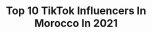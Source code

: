 ---
title: Top 10 TikTok Influencers In Morocco In 2021
description: >-
  Find top TikTok influencers in Morocco in 2021. Most popular hashtags: #fyp #foryou #bts #blink.
platform: TikTok
hits: 428
text_top: Analyze the top-rated TikTok accounts on inBeat.
text_bottom: Our search engine has 428 TikTok influencers like this in Morocco for you to work with.
profiles:
  - username: "azizaarmy7"
    fullname: >-
      💔🥀
    bio: >-
      معتزله للابد :( 💔
    location: "Morocco"
    followers: 49000
    engagement: 2743
    commentsToLikes: 0.109804
    id: ckdnv20y0o2of0j232f1z541k
    verified: false
    hashtags: ""
  - username: "7llix_tata"
    fullname: >-
      i can't stop me ✨
    bio: >-
      احب الونس و الارمي 💜✨✨ i can't stop me 💕
    location: "Morocco"
    followers: 69300
    engagement: 2459
    commentsToLikes: 0.071493
    id: ck9n56a8w6qim0j784uvix5zs
    verified: false
    hashtags: "#dynamite, #nerx, #bts, #we"
  - username: "kim_sara96"
    fullname: >-
      kim_sarah🇰🇷
    bio: >-
      Baisi Taehyung ❤army bts💜🇰🇷🇰🇷 KIM SARA😘 나는 당신이 내 개인 계정을 좋아 바랍니다🥺❤❤
    location: "Morocco"
    followers: 57300
    engagement: 2131
    commentsToLikes: 0.075315
    id: ckb9lpr8veebn0j23uejw5sm5
    verified: false
    hashtags: ""
  - username: "hiikkarii"
    fullname: >-
      ＨＩＫＡＲＩ♪
    bio: >-
      ╰YES WE CAN 14k🏅✊╯ ID:509992795 FOLLOW➕LIKE❤ 11K🥉12k🥈14k🏅 support me🙏friend
    location: "Morocco"
    followers: 12600
    engagement: 1956
    commentsToLikes: 0.170772
    id: ckb94auq7loan0j23xpw4ahs0
    verified: false
    hashtags: "#freefire, #fyp, #13k, #garenafreefirearabic"
  - username: "amirel3"
    fullname: >-
      ملك التيك توك👑
    bio: >-
      ✨Mar7ba lkhout 3ndi:@amirel3 ✨d5alti:dir abbone ♥️ 18 ans💪 ✨6k inchallah 🙏🥳
    location: "Morocco"
    followers: 5670
    engagement: 2113
    commentsToLikes: 0.071846
    id: ckbkstiesnntq0j23ugbuy1gc
    verified: false
    hashtags: "#fyp, #pourtoi, #foryou, #esxplore"
  - username: "kooky358"
    fullname: >-
      정국전
    bio: >-
      
    location: "Morocco"
    followers: 5463
    engagement: 1870
    commentsToLikes: 0.091988
    id: ckbffucjhar4l0j23wrnxlb2r
    verified: false
    hashtags: "#btsxarmy, #mamamoo, #bangtanboys, #armyblink"
  - username: "chaker.50"
    fullname: >-
      S H I N W i Y🐊🖤
    bio: >-
      O U J D A-N A D O R 🐊 I N S T A- chaker.50🐊 O B J E C T I F/100K🐊 🇲🇦💚🇩🇿
    location: "Morocco"
    followers: 71500
    engagement: 1863
    commentsToLikes: 0.054786
    id: ckb9lptpxeeqd0j238wd2kzwe
    verified: false
    hashtags: ""
  - username: "x_yuna_"
    fullname: >-
      X_YUNA_❤🌼
    bio: >-
      ❄أنستغرامي _Real__yuna_ تابعوني على قناتي ❄في اليوتيوب x_bassima 11/5/2020🔒❤
    location: "Morocco"
    followers: 154900
    engagement: 1902
    commentsToLikes: 0.047281
    id: ckbaqyvkxhl0g0j237b3uulqx
    verified: false
    hashtags: "#bts, #fyp, #blink, #dance"
  - username: "1haewon1"
    fullname: >-
      1Hae_Won1🔪🌚
    bio: >-
      ↦I'ᗰ KᑭOᑭEᖇ GIᖇᒪ↤ • 🖇️ • 💿 • ✨ • {👑Ｂａｎｇｔａｎ👑} 🖇️”˜ 자신을 사랑 ”˜🖇️ »ماشاء الله«
    location: "Morocco"
    followers: 41100
    engagement: 2026
    commentsToLikes: 0.042414
    id: ckbepq4ch6s230j23vquchtsx
    verified: false
    hashtags: "#jenniesolo, #jungkookedit, #parkjimin, #army"
  - username: "park_johwa"
    fullname: >-
      💜wiame💜
    bio: >-
      اسم فاندومي ♥️🌚 : نجوم🤤💖✨ 💜300k💜? 💫أحبكم💫 💜ضيفوني عالانستاغرام?
    location: "Morocco"
    followers: 293100
    engagement: 1865
    commentsToLikes: 0.029235
    id: ckbaschxfiyfo0j23l72p5pjl
    verified: false
    hashtags: "#arab, #duo, #blackpink, #foryou"
---